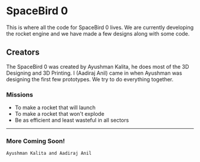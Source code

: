 # SpaceBird 0

This is where all the code for SpaceBird 0 lives. We are currently developing the rocket engine and we have made a few designs along with some code.


## Creators

The SpaceBird 0 was created by Ayushman Kalita, he does most of the 3D Designing and 3D Printing. I (Aadiraj Anil) came in when Ayushman was designing the first few prototypes. We try to do everything together.

### Missions

* To make a rocket that will launch
* To make a rocket that won't explode
* Be as efficient and least wasteful in all sectors


***


### More Coming Soon!


`Ayushman Kalita and Aadiraj Anil`


